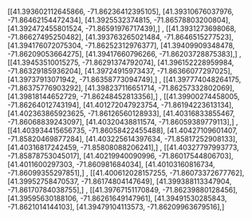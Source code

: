 [[41.393602112645866, -71.86236412395105],
[41.39310676037976, -71.86462154472434],
[41.3925532374815, -71.86578803200804],
[41.392472455801524, -71.86591976717439],]
,
[[41.3931273698068, -71.86627495250482],
[41.393763265021484, -71.8646515277523],
[41.394176072075304, -71.86252312976377],
[41.39409909348478, -71.86209053664275],
[41.39417660796266, -71.86203728875383],]
,
[[41.39453510015275, -71.86291374792074],
[41.396152228959984, -71.86329185936204],
[41.39724915973437, -71.86366077297025],
[41.39737913071942, -71.86358773094749],]
,
[[41.397774048264175, -71.86375776903292],
[41.398237116651714, -71.86257332802069],
[41.39818144652729, -71.86248452813356],]
,
[[41.39900274458005, -71.86264012743194],
[41.401272047923754, -71.86194223613134],
[41.402363865923625, -71.86126560128933],
[41.40316833855467, -71.86068839243097],
[41.40320438811574, -71.86059389779113],]
,
[[41.403934415656735, -71.86058422455488],
[41.40427109601407, -71.85820469877284],
[41.403225614397634, -71.85817252908133],
[41.40316817242459, -71.85808088206241],]
,
[[41.40327797993773, -71.85878753045017],
[41.40219940090996, -71.86017544806703],
[41.4011600297303, -71.860981684034],
[41.40103160816734, -71.86099355297851],]
,
[[41.400612028157255, -71.86073372677762],
[41.39952758470537, -71.86174804147649],
[41.399388113347904, -71.86170784038755],]
,
[[41.39767151170849, -71.86239880128456],
[41.39595630188106, -71.86261649147961],
[41.39491530285843, -71.8621014144103],
[41.39479104113573, -71.86209963679516],]